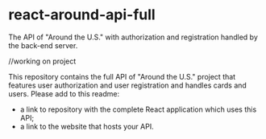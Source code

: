 # react-around-api-full
The API of "Around the U.S." with authorization and registration handled by the back-end server.


//working on project

This repository contains the full API of "Around the U.S." project that features user authorization and user registration and handles cards and users. Please add to this readme:
* a link to repository with the complete React application which uses this API;
* a link to the website that hosts your API.

